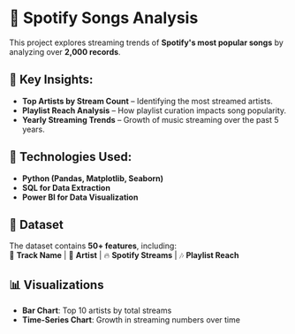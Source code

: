 # 🎵 Spotify Songs Analysis  

This project explores streaming trends of **Spotify's most popular songs** by analyzing over **2,000 records**.  

## 📌 Key Insights:  
- **Top Artists by Stream Count** – Identifying the most streamed artists.  
- **Playlist Reach Analysis** – How playlist curation impacts song popularity.  
- **Yearly Streaming Trends** – Growth of music streaming over the past 5 years.  

## 🚀 Technologies Used:  
- **Python (Pandas, Matplotlib, Seaborn)**
- **SQL for Data Extraction**
- **Power BI for Data Visualization**

## 📂 Dataset  
The dataset contains **50+ features**, including:  
🎵 **Track Name** | 🎤 **Artist** | 🔥 **Spotify Streams** | 🎶 **Playlist Reach**  

## 📊 Visualizations  
- **Bar Chart**: Top 10 artists by total streams  
- **Time-Series Chart**: Growth in streaming numbers over time  
